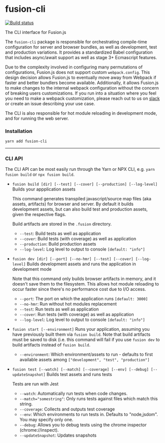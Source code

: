 # fusion-cli

[![Build status](https://badge.buildkite.com/849975159b112300b6a2923f8ab4e58db8d3bf35227cf39a37.svg?branch=master)](https://buildkite.com/uberopensource/fusion-cli)

The CLI interface for Fusion.js

The `fusion-cli` package is responsible for orchestrating compile-time configuration for server and browser bundles, as well as development, test and production variations. It provides a standardized Babel configuration that includes async/await support as well as stage 3+ Ecmascript features.

Due to the complexity involved in configuring many permutations of configurations, Fusion.js does not support custom `webpack.config`. This design decision allows Fusion.js to eventually move away from Webpack if faster and better bundlers become available. Additionally, it allows Fusion.js to make changes to the internal webpack configuration without the concern of breaking users customizations. If you run into a situation where you feel you need to make a webpack customization, please reach out to us on [slack](https://join.slack.com/t/fusionjs/shared_invite/enQtMzk3NjM0MTg0MTI4LWJhNzVjYjk5ZDVlYWIxZWViMjA3YzE5OTc4YWZkNzBkZmNkYmJkMDYyOGEzODEwMzRmMWExMzc1NDIzMmY2NDQ) or create an issue describing your use case.

The CLI is also responsible for hot module reloading in development mode, and for running the web server.

### Installation

```sh
yarn add fusion-cli
```

---

### CLI API

The CLI API can be most easily run through the Yarn or NPX CLI, e.g. `yarn fusion build` or `npx fusion build`.

* `fusion build [dir] [--test] [--cover] [--production] [--log-level]`
  Builds your appplication assets

  This command generates transpiled javascript/source map files (aka assets, artifacts) for browser and server. By default it builds development assets, but can also build test and production assets, given the respective flags.

  Build artifacts are stored in the `.fusion` directory.

  * `--test`: Build tests as well as application
  * `--cover`: Build tests (with coverage) as well as application
  * `--production`: Build production assets
  * `--log-level`: Log level to output to console `[default: "info"]`

* `fusion dev [dir] [--port] [--no-hmr] [--test] [--cover] [--log-level]`
  Builds development assets and runs the application in development mode

  Note that this command only builds browser artifacts in memory, and it doesn't save them to the filesystem. This allows hot module reloading to occur faster since there's no performance cost due to I/O access.

  * `--port`: The port on which the application runs `[default: 3000]`
  * `--no-hmr`: Run without hot modules replacement
  * `--test`: Run tests as well as application
  * `--cover`: Run tests (with coverage) as well as application
  * `--log-level`: Log level to output to console `[default: "info"]`

<!--
* `fusion profile [--environment] [--watch] [--file-count]`: Profile your application
  * `--environment`: Either `production` or `development` `[default: "production"]`
  * `--watch`: After profiling, launch source-map-explorer with file watch
  * `--file-count`: The number of file sizes to output, sorted largest to smallest (-1 for all files) `[default: 20]`
-->

* `fusion start [--environment]`
  Runs your application, assuming you have previously built them via `fusion build`. Note that build artifacts must be saved to disk (i.e. this command will fail if you use `fusion dev` to build artifacts instead of `fusion build`.

  * `--environment`: Which environment/assets to run - defaults to first available assets among `["development", "test", "production"]`

* `fusion test [--watch] [--match] [--coverage] [--env] [--debug] [--updateSnapshot]`
  Builds test assets and runs tests

  Tests are run with Jest

  * `--watch`: Automatically run tests when code changes.
  * `--match="somestring"`: Only runs tests against files which match this string.
  * `--coverage`: Collects and outputs test coverage
  * `--env`: Which environments to run tests in. Defaults to "node,jsdom". You may specify only one.
  * `--debug`: Allows you to debug tests using the chrome inspector (chrome://inspect).
  * `--updateSnapshot`: Updates snapshots

